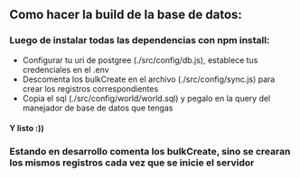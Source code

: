 ## Como hacer la build de la base de datos:

### Luego de instalar todas las dependencias con npm install:

- Configurar tu uri de postgree (./src/config/db.js), establece tus credenciales en el .env
- Descomenta los bulkCreate en el archivo (./src/config/sync.js) para crear los registros correspondientes
- Copia el sql (./src/config/world/world.sql) y pegalo en la query del manejador de base de datos que tengas

#### Y listo :))

### Estando en desarrollo comenta los bulkCreate, sino se crearan los mismos registros cada vez que se inicie el servidor
